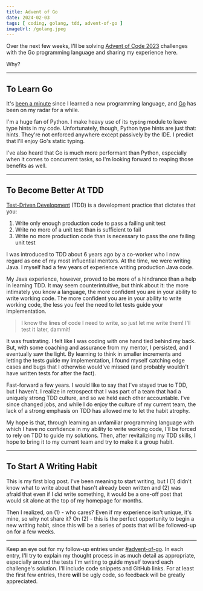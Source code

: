 ```yaml
---
title: Advent of Go
date: 2024-02-03
tags: [ coding, golang, tdd, advent-of-go ]
imageUrl: /golang.jpeg
---
```


Over the next few weeks, I'll be solving [Advent of Code 2023](https://adventofcode.com/2023/about)
challenges with the Go programming language and sharing my experience here.

Why?

---

## To Learn Go

It's [been a minute](https://www.urbandictionary.com/define.php?term=it%27s%20been%20a%20minute)
since I learned a new programming language, and [Go](https://go.dev/) has been on my radar for a while.

I'm a huge fan of Python. I make heavy use of its `typing` module to leave type hints in my code.
Unfortunately, though, Python type hints are just that: hints. They're not enforced anywhere except
passively by the IDE. I predict that I'll enjoy Go's static typing.

I've also heard that Go is much more performant than Python, especially when it comes to concurrent
tasks, so I'm looking forward to reaping those benefits as well.

---

## To Become Better At TDD

[Test-Driven Development](https://www.amazon.com/Test-Driven-Development-Kent-Beck/dp/0321146530)
(TDD) is a development practice that dictates that you:

1. Write only enough production code to pass a failing unit test
2. Write no more of a unit test than is sufficient to fail
3. Write no more production code than is necessary to pass the one failing unit test

I was introduced to TDD about 6 years ago by a co-worker who I now regard as one of my most 
influential mentors. At the time, we were writing Java. I myself had a few years of experience
writing production Java code.

My Java experience, however, proved to be more of a hindrance than a help in learning TDD. It may
seem counterintuitive, but think about it: the more intimately you know a language, the more
confident you are in your ability to write working code. The more confident you are in your ability
to write working code, the less you feel the need to let tests guide your implementation.

> I know the lines of code I need to write, so just let me write them!  I'll test it later, dammit!

It was frustrating.  I felt like I was coding with one hand tied behind my back.  But, with some
coaching and assurance from my mentor, I persisted, and I eventually saw the light.  By learning to
think in smaller increments and letting the tests guide my implementation, I found myself
catching edge cases and bugs that I otherwise would've missed (and probably wouldn't have 
written tests for after the fact).

Fast-forward a few years.  I would like to say that I've stayed true to TDD, but I haven't.  I 
realize in retrospect that I was part of a team that had a uniquely strong TDD culture, and so we 
held each other accountable.  I've since changed jobs, and while I do enjoy the culture of my 
current team, the lack of a strong emphasis on TDD has allowed me to let the habit atrophy.

My hope is that, through learning an unfamiliar programming language with which I have no 
confidence in my ability to write working code, I'll be forced to rely on TDD to guide my
solutions. Then, after revitalizing my TDD skills, I hope to bring it to my current team and 
try to make it a group habit.

---

## To Start A Writing Habit

This is my first blog post.  I've been meaning to start writing, but I (1) didn't know what to 
write about that hasn't already been written and (2) was afraid that even if I *did* write 
something, it would be a one-off post that would sit alone at the top of my homepage for months.

Then I realized,
on (1) - who cares? Even if my experience isn't unique, it's mine, so why not share it?
On (2) - this is the perfect opportunity to begin a new writing habit, since this will be a 
series of posts that will be followed-up on for a few weeks.

---

Keep an eye out for my follow-up entries under [#advent-of-go](/tag/advent-of-go).  In each 
entry, I'll try to explain my thought process in as much detail as appropriate, especially around
the tests I'm writing to guide myself toward each challenge's solution. I'll include code 
snippets and GitHub links.  For at least the first few entries, there **will** be ugly
code, so feedback will be greatly appreciated.
